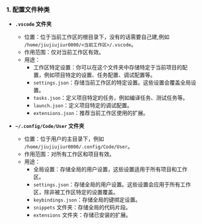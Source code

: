 ### 1. 配置文件种类

- **`.vscode` 文件夹**

  - 位置：位于当前工作区的根目录下，没有的话需要自己建,例如 `/home/jiujiujiur0000/<当前工作区>/.vscode`。
  - 作用范围：仅对当前工作区有效。
  - 用途：
    - 工作区特定设置：你可以在这个文件夹中存储特定于当前项目的配置，例如项目特定的设置、任务配置、调试配置等。
    - `settings.json`：存储当前工作区的特定设置。这些设置会覆盖全局设置。
    - `tasks.json`：定义项目特定的任务，例如编译任务、测试任务等。
    - `launch.json`：定义项目特定的调试配置。
    - `extensions.json`：推荐当前工作区使用的扩展。

- **`~/.config/Code/User` 文件夹**

  - 位置：位于用户的主目录下，例如 `/home/jiujiujiur0000/.config/Code/User`。
  - 作用范围：对所有工作区和项目有效。
  - 用途：
    - 全局设置：存储全局的用户设置，这些设置适用于所有项目和工作区。
    - `settings.json`：存储全局的用户设置。这些设置会应用于所有工作区，除非被工作区特定的设置覆盖。
    - `keybindings.json`：存储全局的键绑定设置。
    - `snippets` 文件夹：存储全局的代码片段。
    - `extensions` 文件夹：存储已安装的扩展。
